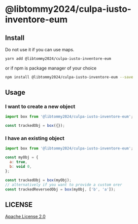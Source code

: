 # @libtommy2024/culpa-iusto-inventore-eum

## Install

Do not use it if you can use maps.

```sh
yarn add @libtommy2024/culpa-iusto-inventore-eum
```

or if npm is package manager of your choice

```sh
npm install @libtommy2024/culpa-iusto-inventore-eum --save
```

## Usage

### I want to create a new object

```js
import box from '@libtommy2024/culpa-iusto-inventore-eum';

const trackedObj = box({});
```

### I have an existing object

```js
import box from '@libtommy2024/culpa-iusto-inventore-eum';

const myObj = { 
  a: true,
  b: void 0,
};

const trackedObj = box(myObj);
// alternatively if you want to provide a custom orer
const trackedReversedObj = box(myObj, ['b', 'a']);
```

## LICENSE

[Apache License 2.0](https://github.com/libtommy2024/culpa-iusto-inventore-eum/blob/master/LICENSE)
